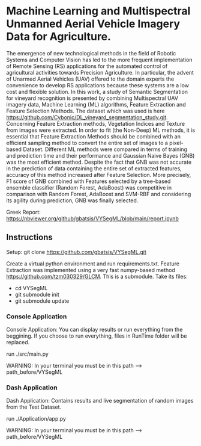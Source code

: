 # Machine Learning and Multispectral Unmanned Aerial Vehicle Imagery Data for Agriculture.

The emergence of new technological methods in the field of Robotic Systems and Computer Vision has led to the more frequent implementation of Remote Sensing (RS) applications for the automated control of agricultural activities towards Precision Agriculture. In particular, the advent of Unarmed Aerial Vehicles (UAV) offered to the domain experts the convenience to develop RS applications because these systems are a low cost and flexible solution. In this work, a study of Semantic Segmentation for vineyard recognition is presented by combining Multispectral UAV imagery data, Machine Learning (ML) algorithms, Feature Extraction and Feature Selection Methods. The dataset which was used is here https://github.com/Cybonic/DL_vineyard_segmentation_study.git. Concerning Feature Extraction methods, Vegetation Indices and Texture from images were extracted. In order to fit (the Non-Deep) ML methods, it is essential that Feature Extraction Methods should be combined with an efficient sampling method to convert the entire set of images to a pixel-based Dataset. Different ML methods were compared in terms of training and prediction time and their performance and Gaussian Naive Bayes (GNB) was the most efficient method. Despite the fact that GNB was not accurate in the prediction of data containing the entire set of extracted features, accuracy of this method increased after Feature Selection. More precisely, F1 score of GNB combined with Features selected by a tree-based ensemble classifier (Random Forest, AdaBoost) was competitive in comparison with Random Forest, AdaBoost and SVM-RBF and considering its agility during prediction, GNB was finally selected.

Greek Report: https://nbviewer.org/github/gbatsis/VYSegML/blob/main/report.ipynb

## Instructions

Setup: git clone https://github.com/gbatsis/VYSegML.git

Create a virtual python environment and run requirements.txt.
Feature Extraction was implemented using a very fast numpy-based method https://github.com/tzm030329/GLCM. This is a submodule. Take its files:
* cd VYSegML
* git submodule init
* git submodule update

### Console Application 

Console Application: You can display results or run everything from the beggining. If you choose to run everything, files in RunTime folder will be replaced.  

run ./src/main.py

WARNING: In your terminal you must be in this path --> path_before/VYSegML

### Dash Application

Dash Application: Contains results and live segmentation of random images from the Test Dataset.

run ./Application/app.py

WARNING: In your terminal you must be in this path --> path_before/VYSegML 


